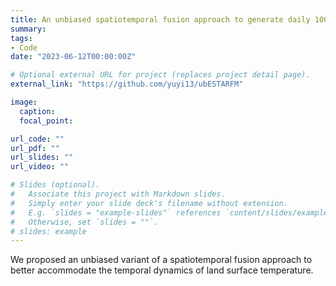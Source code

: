 ```yaml
---
title: An unbiased spatiotemporal fusion approach to generate daily 100 m spatial resolution land surface temperature over a continental scale
summary:
tags:
- Code
date: "2023-06-12T00:00:00Z"

# Optional external URL for project (replaces project detail page).
external_link: "https://github.com/yuyi13/ubESTARFM"

image:
  caption: 
  focal_point:

url_code: ""
url_pdf: ""
url_slides: ""
url_video: ""

# Slides (optional).
#   Associate this project with Markdown slides.
#   Simply enter your slide deck's filename without extension.
#   E.g. `slides = "example-slides"` references `content/slides/example-slides.md`.
#   Otherwise, set `slides = ""`.
# slides: example
---
```


We proposed an unbiased variant of a spatiotemporal fusion approach to better accommodate the temporal dynamics of land surface temperature.
